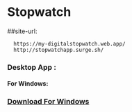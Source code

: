 # Stopwatch

  ##site-url: 
  
      https://my-digitalstopwatch.web.app/
      http://stopwatchapp.surge.sh/
      
### Desktop App :
 #### For Windows:
### [Download For Windows](https://drive.google.com/drive/folders/11tGSpdU_mmRBr7ipjJyyWI2ICAkaMZLQ?usp=sharing)
